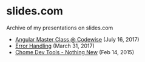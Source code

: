# slides.com
Archive of my presentations on slides.com

- [Angular Master Class @ Codewise](./2017-07-16-slides-angular-master-class.html) (July 16, 2017)
- [Error Handling](./2017-03-31-slides-error.html) (March 31, 2017)
- [Chome Dev Tools - Nothing New](./2015-02-14-slides-chrome-development.html) (Feb 14, 2015)